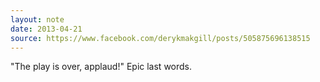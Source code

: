 ```yaml
---
layout: note
date: 2013-04-21
source: https://www.facebook.com/derykmakgill/posts/505875696138515
---
```


"The play is over, applaud!" Epic last words.

